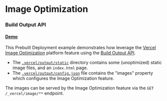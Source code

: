 # Image Optimization

### Build Output API

#### [Demo](https://build-output-api-image-optimization.vercel.sh)

This Prebuilt Deployment example demonstrates how leverage the [Vercel Image Optimization](https://vercel.com/docs/concepts/image-optimization) platform feature using the [Build Output API](https://vercel.com/docs/build-output-api/v3#build-output-configuration/images).

- The [`.vercel/output/static`](./.vercel/output/static) directory contains some (unoptimized) static image files, and an `index.html` page.
- The [`.vercel/output/config.json`](./.vercel/output/config.json) file contains the "images" property which configures the Image Optimization feature.

The images can be served by the Image Optimization feature via the `GET /_vercel/image/**` endpoint.
